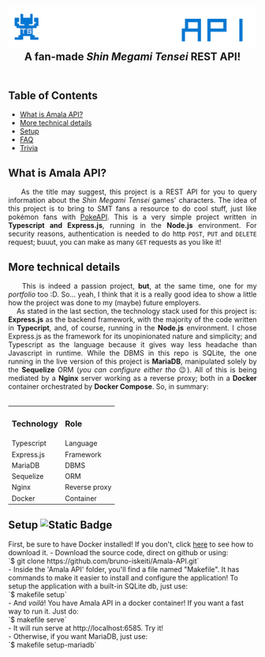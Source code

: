 <h2 align="center">
<img src="https://github.com/bruno-iskeiti/Amala-API/blob/a4ef57403c275cc4ecaa50aa9e556972a98a1226/public/images/logo.png" alt="project logo"> <br>
A fan-made <i>Shin Megami Tensei</i> REST API!
<br>&nbsp;
</h2>

## Table of Contents

- [What is Amala API?](#what-is-amala-api)
- [More technical details](#more-technical-details)
- [Setup](#setup)
- [FAQ](#faq)
- [Trivia](#trivia)

<h2>What is Amala API?</h2>
  <div align="justify">&nbsp;&nbsp;&nbsp;&nbsp;As the title may suggest, this project is a REST API for you to query information about the <i>Shin Megami Tensei</i> games'  characters. The idea of this project is to bring to SMT fans a resource to do cool stuff, just like pokémon fans with <a href="https://pokeapi.co">PokeAPI</a>. This is a very simple project written in <b>Typescript and Express.js</b>, running in the <b>Node.js</b> environment. For security reasons, authentication is needed to do http <code>POST</code>, <code>PUT</code> and <code>DELETE</code> request; buuut, you can make as many <code>GET</code> requests as you like it!</div>

<h2>More technical details</h2>
  <div align="justify">&nbsp;&nbsp;&nbsp;&nbsp;This is indeed a passion project, <b>but</b>, at the same time, one for my <i>portfolio</i> too :D. So... yeah, I think that it is a really good idea to show a little how the project was done to my (maybe) future employers.
  <br>&nbsp;&nbsp;&nbsp;&nbsp;As stated in the last section, the technology stack used for this project is: <b>Express.js</b> as the backend framework, with the majority of the code written in <b>Typecript</b>, and, of course, running in the <b>Node.js</b> environment. I chose Express.js as the framework for its unopinionated nature and simplicity; and Typescript as the language because it gives way less headache than Javascript in runtime. While the DBMS in this repo is SQLite, the one running in the live version of this project is <b>MariaDB</b>, manipulated solely by the <b>Sequelize</b> ORM (<i>you can configure either tho</i> &#128521). All of this is being mediated by a <b>Nginx</b> server working as a reverse proxy; both in a <b>Docker</b> container orchestrated by <b>Docker Compose</b>. So, in summary:
  <br>&nbsp;
  </div>
  <div align="center">
      <table>
        <tr>
            <td><b><h3>Technology</h3></b></td>
            <td><b><h3>Role</h3></b></td>
        </tr>
        <tr>
            <td>Typescript</td>
            <td>Language</td>
        </tr>
        <tr>
            <td>Express.js</td>
            <td>Framework</td>
        </tr>
        <tr>
            <td>MariaDB</td>
            <td>DBMS</td>
        <tr>
            <td>Sequelize</td>
            <td>ORM</td>
        </tr>
        <tr>
            <td>Nginx</td>
            <td>Reverse proxy</td>
        </tr>
        <tr>
            <td>Docker</td>
            <td>Container</td>
        </tr>
      </table>
  </div>

<h2>Setup <img alt="Static Badge" src="https://img.shields.io/badge/typescript-ver._5.9.2-blue"></h2>
First, be sure to have Docker installed! If you don't, click <a href="https://docs.docker.com/get-started/get-docker/" target="_blank">here</a> to see how to download it.
- Download the source code, direct on github or using: <br>
  `$ git clone https://github.com/bruno-iskeiti/Amala-API.git`<br>
- Inside the 'Amala API' folder, you'll find a file named "Makefile". It has commands to make it easier to install and configure the application! To setup the application with a built-in SQLite db, just use: <br>
`$ makefile setup`<br>
- And <i>voilà</i>! You have Amala API in a docker container! If you want a fast way to run it. Just do: <br>
`$ makefile serve`<br>
- It will run serve at http://localhost:6585. Try it!<br>
- Otherwise, if you want MariaDB, just use:<br>
`$ makefile setup-mariadb`